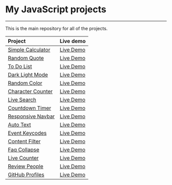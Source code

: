# My JavaScript projects

---

This is the main repository for all of the projects.

| Project                                                                                         | Live demo                                                                   |
| :---------------------------------------------------------------------------------------------- | :-------------------------------------------------------------------------- |
| [Simple Calculator](https://github.com/DidykS/JavaScriptProjects/tree/master/simple-calculator) | [Live Demo](https://didyks.github.io/JavaScriptProjects/simple-calculator)  |
| [Random Quote](https://github.com/DidykS/JavaScriptProjects/tree/master/random-quote)           | [Live Demo](https://didyks.github.io/JavaScriptProjects/random-quote)       |
| [To Do List](https://github.com/DidykS/JavaScriptProjects/tree/master/todo-list)                | [Live Demo](https://didyks.github.io/JavaScriptProjects/todo-list/)         |
| [Dark Light Mode](https://github.com/DidykS/JavaScriptProjects/tree/master/dark-light-mode)     | [Live Demo](https://didyks.github.io/JavaScriptProjects/dark-light-mode/)   |
| [Random Color](https://github.com/DidykS/JavaScriptProjects/tree/master/random-color)           | [Live Demo](https://didyks.github.io/JavaScriptProjects/random-color/)      |
| [Character Counter](https://github.com/DidykS/JavaScriptProjects/tree/master/character-counter) | [Live Demo](https://didyks.github.io/JavaScriptProjects/character-counter/) |
| [Live Search](https://github.com/DidykS/JavaScriptProjects/tree/master/live-search)             | [Live Demo](https://didyks.github.io/JavaScriptProjects/live-search/)       |
| [Countdown Timer](https://github.com/DidykS/JavaScriptProjects/tree/master/countdown-timer)     | [Live Demo](https://didyks.github.io/JavaScriptProjects/countdown-timer/)   |
| [Responsive Navbar](https://github.com/DidykS/JavaScriptProjects/tree/master/responsive-navbar) | [Live Demo](https://didyks.github.io/JavaScriptProjects/responsive-navbar/) |
| [Auto Text](https://github.com/DidykS/JavaScriptProjects/tree/master/auto-text)                 | [Live Demo](https://didyks.github.io/JavaScriptProjects/auto-text/)         |
| [Event Keycodes](https://github.com/DidykS/JavaScriptProjects/tree/master/event-keycodes)       | [Live Demo](https://didyks.github.io/JavaScriptProjects/event-keycodes/)    |
| [Content Filter](https://github.com/DidykS/JavaScriptProjects/tree/master/content-filter)       | [Live Demo](https://didyks.github.io/JavaScriptProjects/content-filter/)    |
| [Faq Collapse](https://github.com/DidykS/JavaScriptProjects/tree/master/faq-collapse)           | [Live Demo](https://didyks.github.io/JavaScriptProjects/faq-collapse/)      |
| [Live Counter](https://github.com/DidykS/JavaScriptProjects/tree/master/live-counter)           | [Live Demo](https://didyks.github.io/JavaScriptProjects/live-counter/)      |
| [Review People](https://github.com/DidykS/JavaScriptProjects/tree/master/reviews)               | [Live Demo](https://didyks.github.io/JavaScriptProjects/reviews/)           |
| [GitHub Profiles](https://github.com/DidykS/JavaScriptProjects/tree/master/github-profiles)     | [Live Demo](https://didyks.github.io/JavaScriptProjects/github-profiles/)   |
